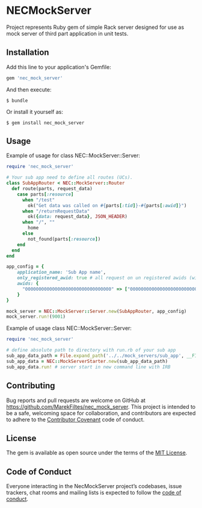 # NECMockServer

Project represents Ruby gem of simple Rack server designed for use as mock server of third part application in unit tests.

## Installation

Add this line to your application's Gemfile:

```ruby
gem 'nec_mock_server'
```

And then execute:

    $ bundle

Or install it yourself as:

    $ gem install nec_mock_server

## Usage

Example of usage for class NEC::MockServer::Server:

```ruby
require 'nec_mock_server'

# Your sub app need to define all routes (UCs).
class SubAppRouter < NEC::MockServer::Router
  def route(parts, request_data)
    case parts[:resource]
      when "/test"
        ok("Get data was called on #{parts[:tid]}-#{parts[:awid]}")
      when "/returnRequestData"
        ok({data: request_data}, JSON_HEADER)
      when "/", ""
        home
      else
        not_found(parts[:resource])
    end
  end
end

app_config = {
    application_name: 'Sub App name',
    only_registered_awid: true # all request on un registered awids (without sys/initAppworkspace, or via app_config) will be rejected
    awids: {
      "00000000000000000000000000000000" => ["00000000000000000000000000000001"] # TID => [AWID, ...] 
    }
}

mock_server = NEC::MockServer::Server.new(SubAppRouter, app_config)
mock_server.run!(9001)
```

Example of usage class NEC::MockServer::Server:

```ruby
require 'nec_mock_server'

# define absolute path to directory with run.rb of your sub app
sub_app_data_path = File.expand_path('../../mock_servers/sub_app', __FILE__)
sub_app_data = NEC::MockServerStarter.new(sub_app_data_path)
sub_app_data.run! # server start in new command line with IRB
```

## Contributing

Bug reports and pull requests are welcome on GitHub at https://github.com/MarekFiltes/nec_mock_server. This project is intended to be a safe, welcoming space for collaboration, and contributors are expected to adhere to the [Contributor Covenant](http://contributor-covenant.org) code of conduct.

## License

The gem is available as open source under the terms of the [MIT License](http://opensource.org/licenses/MIT).

## Code of Conduct

Everyone interacting in the NecMockServer project’s codebases, issue trackers, chat rooms and mailing lists is expected to follow the [code of conduct](https://github.com/MarekFiltes/nec_mock_server/blob/master/CODE_OF_CONDUCT.md).
